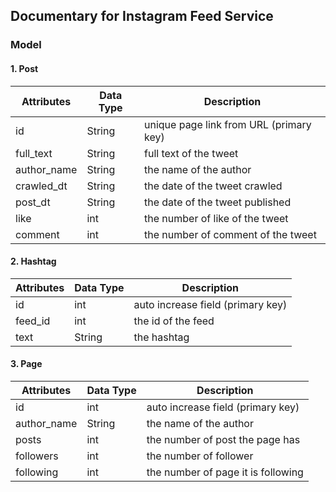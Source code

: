 ## Documentary for Instagram Feed Service

### Model

#### 1. Post

|Attributes |Data Type|Description                                  |
|---        |---      |---                                          |
|id         |String   |unique page link from URL (primary key)      |
|full_text  |String   |full text of the tweet                       |
|author_name|String   |the name of the author                       |
|crawled_dt |String   |the date of the tweet crawled                |
|post_dt    |String   |the date of the tweet published              |
|like       |int      |the number of like of the tweet              |
|comment    |int      |the number of comment of the tweet           |

#### 2. Hashtag

|Attributes |Data Type|Description                                  |
|---        |---      |---                                          |
|id         |int      |auto increase field (primary key)            |
|feed_id    |int      |the id of the feed                           |
|text       |String   |the hashtag                                  |

#### 3. Page

|Attributes |Data Type|Description                                  |
|---        |---      |---                                          |
|id         |int      |auto increase field (primary key)            |
|author_name|String   |the name of the author                       |
|posts      |int      |the number of post the page has              |
|followers  |int      |the number of follower                       |
|following  |int      |the number of page it is following           |
